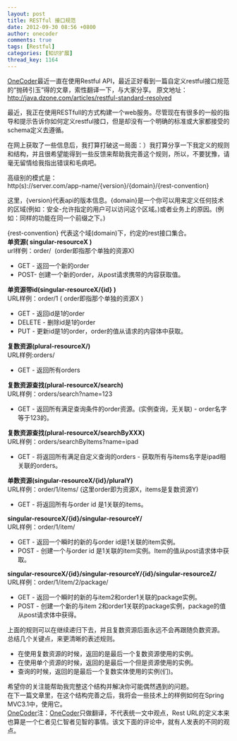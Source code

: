 ```yaml
---
layout: post
title: RESTful 接口规范
date: 2012-09-30 08:56 +0800
author: onecoder
comments: true
tags: [Restful]
categories: [知识扩展]
thread_key: 1164
---
```

<a href="http://www.coder.com">OneCoder</a>最近一直在使用Restful API，最近正好看到一篇自定义restful接口规范的&ldquo;抛砖引玉&rdquo;得的文章，索性翻译一下，与大家分享。
原文地址：<a href="http://java.dzone.com/articles/restful-standard-resolved">http://java.dzone.com/articles/restful-standard-resolved</a>

最近，我正在使用RESTfull的方式构建一个web服务。尽管现在有很多的一般的指导和提示告诉你如何定义restful接口，但是却没有一个明确的标准或大家都接受的schema定义去遵循。

在网上获取了一些信息后，我打算打破这一局面：）我打算分享一下我定义的规则和结构，并且很希望能得到一些反馈来帮助我完善这个规则，所以，不要犹豫，请毫无留情给我指出错误和毛病吧。</div>

<div>
	高级别的模式是：</div>
<div>
	http(s)://server.com/app-name/{version}/{domain}/{rest-convention}</div>

这里，{version}代表api的版本信息。{domain}是一个你可以用来定义任何技术的区域(例如：安全-允许指定的用户可以访问这个区域。)或者业务上的原因。(例如：同样的功能在同一个前缀之下。)

<div>
	{rest-convention} 代表这个域(domain)下，约定的rest接口集合。</div>

<div>
	<strong>单资源(&nbsp;singular-resourceX&nbsp;)</strong></div>
<div>
	url样例：order/&nbsp; (order即指那个单独的资源X)</div>
<ul>
	<li>
		GET - 返回一个新的order</li>
	<li>
		POST- 创建一个新的order，从post请求携带的内容获取值。</li>
</ul>

<div>
	<strong>单资源带id(singular-resourceX/{id}&nbsp;)</strong></div>
<div>
	URL样例：order/1 ( order即指那个单独的资源X&nbsp;)</div>
<ul>
	<li>
		GET - 返回id是1的order</li>
	<li>
		DELETE - 删除id是1的order</li>
	<li>
		PUT - 更新id是1的order，order的值从请求的内容体中获取。</li>
</ul>

<div>
	<strong>复数资源(plural-resourceX/)</strong></div>
<div>
	URL样例:orders/</div>
<ul>
	<li>
		GET - 返回所有orders</li>
</ul>

<div>
	<strong>复数资源查找(plural-resourceX/search)</strong></div>
<div>
	URL样例：orders/search?name=123</div>
<ul>
	<li>
		GET - 返回所有满足查询条件的order资源。(实例查询，无关联) - order名字等于123的。</li>
</ul>

<div>
	<strong>复数资源查找(plural-resourceX/searchByXXX)</strong></div>
<div>
	URL样例：orders/searchByItems?name=ipad</div>
<ul>
	<li>
		GET - 将返回所有满足自定义查询的orders - 获取所有与items名字是ipad相关联的orders。</li>
</ul>

<div>
	<strong>单数资源(singular-resourceX/{id}/pluralY)</strong></div>
<div>
	URL样例：order/1/items/ (这里order即为资源X，items是复数资源Y)</div>
<ul>
	<li>
		GET - 将返回所有与order id 是1关联的items。</li>
</ul>

<div>
	<strong>singular-resourceX/{id}/singular-resourceY/</strong></div>
<div>
	URL样例：order/1/item/</div>
<ul>
	<li>
		GET - 返回一个瞬时的新的与order id是1关联的item实例。</li>
	<li>
		POST - 创建一个与order id 是1关联的item实例。Item的值从post请求体中获取。</li>
</ul>

<div>
	<strong>singular-resourceX/{id}/singular-resourceY/{id}/singular-resourceZ/</strong></div>
<div>
	URL样例：order/1/item/2/package/</div>
<ul>
	<li>
		GET - 返回一个瞬时的新的与item2和order1关联的package实例。</li>
	<li>
		POST - 创建一个新的与item 2和order1关联的package实例，package的值从post请求体中获得。</li>
</ul>

<div>
	上面的规则可以在继续递归下去，并且复数资源后面永远不会再跟随负数资源。</div>
<div>
	总结几个关键点，来更清晰的表述规则。</div>
<div>
	<ul>
		<li>
			在使用复数资源的时候，返回的是最后一个复数资源使用的实例。</li>
		<li>
			在使用单个资源的时候，返回的是最后一个但是资源使用的实例。</li>
		<li>
			查询的时候，返回的是最后一个复数实体使用的实例(们)。</li>
	</ul>
</div>
<div>
	希望你的关注能帮助我完整这个结构并解决你可能偶然遇到的问题。</div>

<div>
	在下一篇文章里，在这个结构完善之后，我将会一些技术上的样例如何在Spring MVC3.1中，使用它。</div>

<div>
	<a href="http://www.coder.com">OneCoder</a>注：<a href="http://www.coder.com">OneCoder</a>只做翻译，不代表统一文中观点，Rest URL的定义本来也算是一个仁者见仁智者见智的事情。该文下面的评论中，就有人发表的不同的观点。</div>
